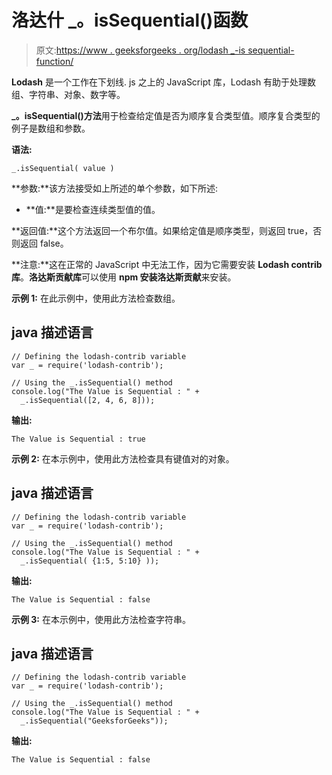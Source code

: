 # 洛达什 _。isSequential()函数

> 原文:[https://www . geeksforgeeks . org/lodash _-is sequential-function/](https://www.geeksforgeeks.org/lodash_-issequential-function/)

**Lodash** 是一个工作在下划线. js 之上的 JavaScript 库，Lodash 有助于处理数组、字符串、对象、数字等。

**_。isSequential()方法**用于检查给定值是否为顺序复合类型值。顺序复合类型的例子是数组和参数。

**语法:**

```
_.isSequential( value )

```

**参数:**该方法接受如上所述的单个参数，如下所述:

*   **值:**是要检查连续类型值的值。

**返回值:**这个方法返回一个布尔值。如果给定值是顺序类型，则返回 true，否则返回 false。

**注意:**这在正常的 JavaScript 中无法工作，因为它需要安装 **Lodash contrib 库**。**洛达斯贡献库**可以使用 **npm 安装洛达斯贡献**来安装。

**示例 1:** 在此示例中，使用此方法检查数组。

## java 描述语言

```
// Defining the lodash-contrib variable 
var _ = require('lodash-contrib');

// Using the _.isSequential() method
console.log("The Value is Sequential : " +
  _.isSequential([2, 4, 6, 8]));
```

**输出:**

```
The Value is Sequential : true

```

**示例 2:** 在本示例中，使用此方法检查具有键值对的对象。

## java 描述语言

```
// Defining the lodash-contrib variable 
var _ = require('lodash-contrib');

// Using the _.isSequential() method
console.log("The Value is Sequential : " +
  _.isSequential( {1:5, 5:10} ));
```

**输出:**

```
The Value is Sequential : false

```

**示例 3:** 在本示例中，使用此方法检查字符串。

## java 描述语言

```
// Defining the lodash-contrib variable 
var _ = require('lodash-contrib');

// Using the _.isSequential() method
console.log("The Value is Sequential : " +
  _.isSequential("GeeksforGeeks"));
```

**输出:**

```
The Value is Sequential : false

```